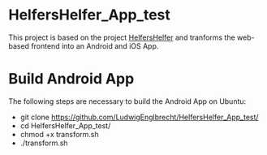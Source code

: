 # HelfersHelfer_App_test

This project is based on the project [HelfersHelfer](https://github.com/bof64665/HelfersHelfer) and tranforms the web-based frontend into an Android and iOS App.

# Build Android App

The following steps are necessary to build the Android App on Ubuntu:

- git clone https://github.com/LudwigEnglbrecht/HelfersHelfer_App_test/
- cd HelfersHelfer_App_test/
- chmod +x transform.sh
- ./transform.sh
